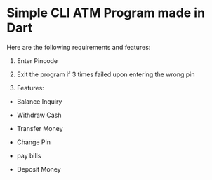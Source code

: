 # Simple CLI ATM Program made in Dart

Here are the following requirements and features:

1. Enter Pincode

2. Exit the program if 3 times failed upon entering the wrong pin

3. Features:

  - Balance Inquiry

  - Withdraw Cash
    
  - Transfer Money

  - Change Pin

  - pay bills

  - Deposit Money
